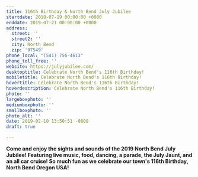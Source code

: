 ```yaml
---
title: 116th Birthday & North Bend July Jubilee
startdate: 2019-07-19 00:00:00 +0000
enddate: 2019-07-21 00:00:00 +0000
address:
  street: ''
  street2: ''
  city: North Bend
  zip: '97549'
phone_local: "(541) 756-4613"
phone_toll_free: ''
website: https://julyjubilee.com/
desktoptitle: Celebrate North Bend's 116th Birthday!
mobiletitle: Celebrate North Bend's 116th Birthday!
hovertitle: Celebrate North Bend's 116th Birthday!
hoverdescription: Celebrate North Bend's 116th Birthday!
photo: ''
largeboxphoto: ''
mediumboxphoto: ''
smallboxphoto: ''
photo_alt: ''
date: 2019-02-10 13:50:51 -0800
draft: true

---
```

**Come and enjoy the sights and sounds of the 2019 North Bend July Jubilee! Featuring live music, food, dancing, a parade, the July Jaunt, and an all car cruise! So much fun as we celebrate our town's 116th Birthday, North Bend Oregon USA!**